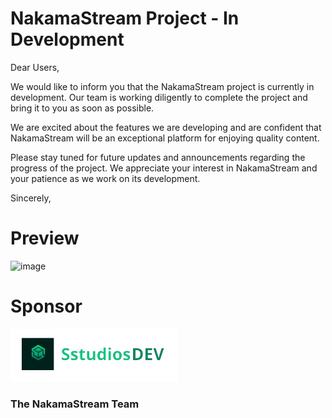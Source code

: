# NakamaStream Project - In Development

Dear Users,

We would like to inform you that the NakamaStream project is currently in development. Our team is working diligently to complete the project and bring it to you as soon as possible.

We are excited about the features we are developing and are confident that NakamaStream will be an exceptional platform for enjoying quality content.

Please stay tuned for future updates and announcements regarding the progress of the project. We appreciate your interest in NakamaStream and your patience as we work on its development.

Sincerely,

# Preview
![image](https://github.com/NakamaStream/NakamaStream/assets/149289426/01bf7275-2950-4745-92e4-a39f1b3390fb)

# Sponsor

![image](https://github.com/NakamaStream/Resources/blob/main/Sstudiosdev-removebg%20(1).png?raw=true)

### The NakamaStream Team
